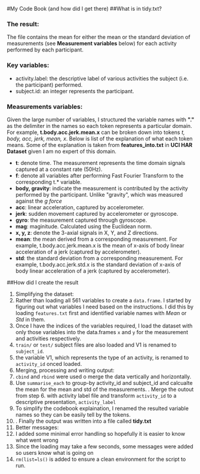 #My Code Book (and how did I get there)
##What is in tidy.txt?
### The result:
The file contains the mean for either the mean or the standard deviation of measurements (see **Measurement variables** below) for each activity performed by each participant. 
### Key variables:
  * activity.label: the descriptive label of various activities the subject (i.e. the participant) performed.
  * subject.id: an integer represents the participant.

### Measurements variables:
  Given the large number of variables, I structured the variable names with **"."** as the delimiter in the names so each token represents a particular domain. For example, **t.body.acc.jerk.mean.x** can be broken down into tokens *t, body, acc, jerk, mean, x*. Below is list of the explanation of what each token means. Some of the explanation is taken from **features_into.txt** in **UCI HAR Dataset** given I am no expert of this domain.
  * __t__: denote time. The measurement represents the time domain signals captured at a constant rate (50Hz).
  * __f__: denote all variables after performing Fast Fourier Transform to the corresponding t.* variable.
  * __body, gravity__: indicate the measurement is contributed by the activity performed by the participant. Unlike "gravity", which was measured against the *g force*
  * __acc__: linear acceleration, captured by accelerometer.
  * __jerk__: sudden movement captured by accelerometer or gyroscope.
  * __gyro__: the measurement captured through gyroscope.
  * __mag__: maginitude. Calculated using the Euclidean norm.
  * __x, y, z__: denote the 3-axial signals in X, Y, and Z directions.
  * __mean__: the mean derived from a corresponding measurement. For example, t.body.acc.jerk.mean.x is the mean of x-axis of body linear acceleration of a jerk (captured by accelerometer).
  * __std__: the standard deviation from a corresponding measurement. For example, t.body.acc.jerk.std.x is the standard deviation of x-axis of body linear acceleration of a jerk (captured by accelerometer).

##How did I create the result
1. Simplifying the dataset:
  1. Rather than loading all 561 variables to create a `data.frame`. I started by figuring out what variables I need based on the instructions. I did this by loading `features.txt` first and identified variable names with *Mean* or *Std* in them.
  2. Once I have the indices of the variables required, I load the dataset with only those variables into the data.frames `x` and `y` for the measurement and activities respectively.
  3. `train/` or `test/` subject files are also loaded and V1 is renamed to `subject_id`.
  4. the variable V1, which represents the type of an activity, is renamed to `activity_id` onced loaded.
2. Merging, processing and writing output:
  1. `cbind` and `rbind` were used o merge the data vertically and horizontally.
  2. Use `summarise_each` to group-by activity_id and subject_id and calcualte the mean for the mean and std of the measurements.
  . Merge the outout from step 6. with activity label file and transform `activity_id` to a descriptive presentation, `activity_label` 
  3. To simplify the codebook explaination, I renamed the resulted variable names so they can be easily tell by the tokens.
  4. . Finally the output was written into a file called **tidy.txt**
3. Better messages:
  1. I added some minimal error handling so hopefully it is easier to know what went wrong
  2. Since the loading may take a few seconds, some messages were added so users know what is going on
  3. `rm(list=ls()` is added to ensure a clean environment for the script to run.
  
